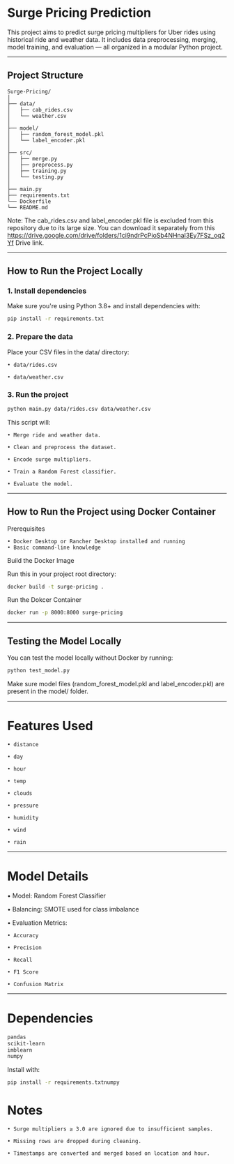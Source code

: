 # Surge Pricing Prediction

This project aims to predict surge pricing multipliers for Uber rides using historical ride and weather data. It includes data preprocessing, merging, model training, and evaluation — all organized in a modular Python project.

---

## Project Structure

```plaintext
Surge-Pricing/
│
├── data/
│   ├── cab_rides.csv
│   └── weather.csv
│
├── model/
│   ├── random_forest_model.pkl
│   └── label_encoder.pkl
│
├── src/
│   ├── merge.py  
│   ├── preprocess.py  
│   ├── training.py  
│   └── testing.py  
│
├── main.py
├── requirements.txt
└── Dockerfile
└── README.md
```
Note: The cab_rides.csv and label_encoder.pkl file is excluded from this repository due to its large size.
You can download it separately from this https://drive.google.com/drive/folders/1ci9ndrPcPioSb4NHnaI3Ey7FSz_oq2Yf Drive link.

---

##  How to Run the Project Locally

### 1.  Install dependencies

Make sure you're using Python 3.8+ and install dependencies with:

```bash
pip install -r requirements.txt
```

### 2.  Prepare the data
Place your CSV files in the data/ directory:

    • data/rides.csv

    • data/weather.csv

### 3. Run the project

```bash
python main.py data/rides.csv data/weather.csv
```

This script will:

    • Merge ride and weather data.

    • Clean and preprocess the dataset.

    • Encode surge multipliers.

    • Train a Random Forest classifier.

    • Evaluate the model.

---


##  How to Run the Project using Docker Container

Prerequisites

    • Docker Desktop or Rancher Desktop installed and running
    • Basic command-line knowledge

Build the Docker Image

Run this in your project root directory:
```bash
docker build -t surge-pricing .
```
Run the Dokcer Container
```bash
docker run -p 8000:8000 surge-pricing
```

---

## Testing the Model Locally
You can test the model locally without Docker by running:

```bash
python test_model.py
```
Make sure model files (random_forest_model.pkl and label_encoder.pkl) are present in the model/ folder.

---


# Features Used
    • distance

    • day

    • hour

    • temp

    • clouds

    • pressure

    • humidity

    • wind

    • rain

---


# Model Details
 • Model: Random Forest Classifier

 • Balancing: SMOTE used for class imbalance

 • Evaluation Metrics:

    • Accuracy

    • Precision

    • Recall

    • F1 Score

    • Confusion Matrix

---


# Dependencies

```bash
pandas
scikit-learn
imblearn
numpy
```

Install with:

```bash
pip install -r requirements.txtnumpy
```

# Notes
    • Surge multipliers ≥ 3.0 are ignored due to insufficient samples.

    • Missing rows are dropped during cleaning.

    • Timestamps are converted and merged based on location and hour.

